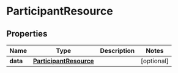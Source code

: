 

# ParticipantResource


## Properties

| Name | Type | Description | Notes |
|------------ | ------------- | ------------- | -------------|
|**data** | [**ParticipantResource**](ParticipantResource.md) |  |  [optional] |



